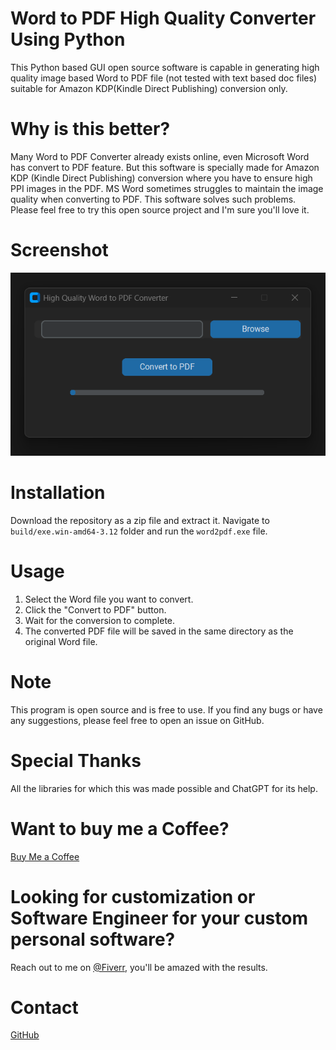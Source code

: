 # Word to PDF High Quality Converter Using Python

This Python based GUI open source software is capable in generating high quality image based Word to PDF file (not tested with text based doc files) suitable for Amazon KDP(Kindle Direct Publishing) conversion only.

# Why is this better?
Many Word to PDF Converter already exists online, even Microsoft Word has convert to PDF feature. But this software is specially made for Amazon KDP (Kindle Direct Publishing) conversion where you have to ensure high PPI images in the PDF. MS Word sometimes struggles to maintain the image quality when converting to PDF. This software solves such problems. Please feel free to try this open source project and I'm sure you'll love it.

# Screenshot
<img src="https://raw.githubusercontent.com/TufayelLUS/Word-to-PDF-High-Quality-Converter-Using-Python/refs/heads/main/ss.png" />

# Installation
Download the repository as a zip file and extract it. Navigate to <code>build/exe.win-amd64-3.12</code> folder and run the <code>word2pdf.exe</code> file.

# Usage
1. Select the Word file you want to convert.
2. Click the "Convert to PDF" button.
3. Wait for the conversion to complete.
4. The converted PDF file will be saved in the same directory as the original Word file.

# Note
This program is open source and is free to use. If you find any bugs or have any suggestions, please feel free to open an issue on GitHub.

# Special Thanks
All the libraries for which this was made possible and ChatGPT for its help.

# Want to buy me a Coffee?
<a href="https://www.linkedin.com/in/tufayel-ahmed-cse/">Buy Me a Coffee</a>

# Looking for customization or Software Engineer for your custom personal software?
Reach out to me on <a href="https://fiverr.com/thechoyon">@Fiverr</a>, you'll be amazed with the results.

# Contact
<a href="https://github.com/TufayelLUS">GitHub</a>

